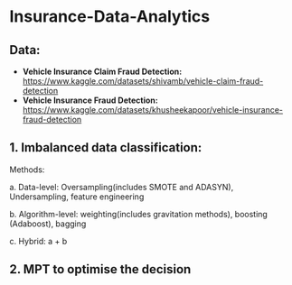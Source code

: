 # Insurance-Data-Analytics

## Data: 
- **Vehicle Insurance Claim Fraud Detection:** https://www.kaggle.com/datasets/shivamb/vehicle-claim-fraud-detection
- **Vehicle Insurance Fraud Detection:** https://www.kaggle.com/datasets/khusheekapoor/vehicle-insurance-fraud-detection

## 1. Imbalanced data classification:
   Methods:
   
   a. Data-level: Oversampling(includes SMOTE and ADASYN), Undersampling, feature engineering
   
   b. Algorithm-level: weighting(includes gravitation methods), boosting (Adaboost), bagging
   
   c. Hybrid: a + b

## 2. MPT to optimise the decision
